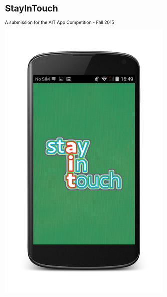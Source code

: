 # StayInTouch
A submission for the AIT App Competition - Fall 2015

![Splash](https://github.com/jwangsadinata/StayInTouch/blob/master/screenshots/coverapp.png)
